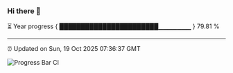 ### Hi there 👋

⏳ Year progress { ███████████████████████▁▁▁▁▁▁▁ } 79.81 %

---

⏰ Updated on Sun, 19 Oct 2025 07:36:37 GMT

![Progress Bar CI](https://github.com/IshwaranRudhara/GIT-ACTION/workflows/Progress%20Bar%20CI/badge.svg)
